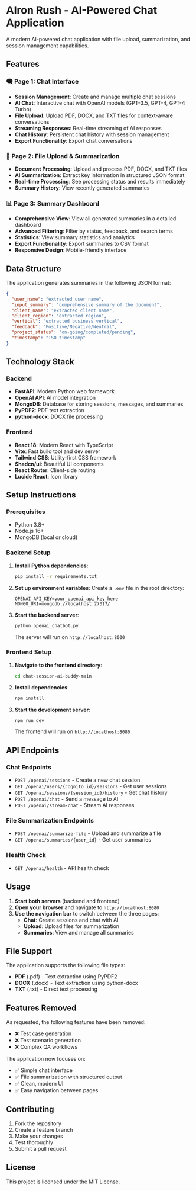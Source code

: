 # AIron Rush - AI-Powered Chat Application

A modern AI-powered chat application with file upload, summarization, and session management capabilities.

## Features

### 🗨️ Page 1: Chat Interface
- **Session Management**: Create and manage multiple chat sessions
- **AI Chat**: Interactive chat with OpenAI models (GPT-3.5, GPT-4, GPT-4 Turbo)
- **File Upload**: Upload PDF, DOCX, and TXT files for context-aware conversations
- **Streaming Responses**: Real-time streaming of AI responses
- **Chat History**: Persistent chat history with session management
- **Export Functionality**: Export chat conversations

### 📁 Page 2: File Upload & Summarization
- **Document Processing**: Upload and process PDF, DOCX, and TXT files
- **AI Summarization**: Extract key information in structured JSON format
- **Real-time Processing**: See processing status and results immediately
- **Summary History**: View recently generated summaries

### 📊 Page 3: Summary Dashboard
- **Comprehensive View**: View all generated summaries in a detailed dashboard
- **Advanced Filtering**: Filter by status, feedback, and search terms
- **Statistics**: View summary statistics and analytics
- **Export Functionality**: Export summaries to CSV format
- **Responsive Design**: Mobile-friendly interface

## Data Structure

The application generates summaries in the following JSON format:

```json
{
  "user_name": "extracted user name",
  "input_summary": "comprehensive summary of the document",
  "client_name": "extracted client name",
  "client_region": "extracted region",
  "vertical": "extracted business vertical",
  "feedback": "Positive/Negative/Neutral",
  "project_status": "on-going/completed/pending",
  "timestamp": "ISO timestamp"
}
```

## Technology Stack

### Backend
- **FastAPI**: Modern Python web framework
- **OpenAI API**: AI model integration
- **MongoDB**: Database for storing sessions, messages, and summaries
- **PyPDF2**: PDF text extraction
- **python-docx**: DOCX file processing

### Frontend
- **React 18**: Modern React with TypeScript
- **Vite**: Fast build tool and dev server
- **Tailwind CSS**: Utility-first CSS framework
- **Shadcn/ui**: Beautiful UI components
- **React Router**: Client-side routing
- **Lucide React**: Icon library

## Setup Instructions

### Prerequisites
- Python 3.8+
- Node.js 16+
- MongoDB (local or cloud)

### Backend Setup

1. **Install Python dependencies**:
   ```bash
   pip install -r requirements.txt
   ```

2. **Set up environment variables**:
   Create a `.env` file in the root directory:
   ```env
   OPENAI_API_KEY=your_openai_api_key_here
   MONGO_URI=mongodb://localhost:27017/
   ```

3. **Start the backend server**:
   ```bash
   python openai_chatbot.py
   ```
   The server will run on `http://localhost:8000`

### Frontend Setup

1. **Navigate to the frontend directory**:
   ```bash
   cd chat-session-ai-buddy-main
   ```

2. **Install dependencies**:
   ```bash
   npm install
   ```

3. **Start the development server**:
   ```bash
   npm run dev
   ```
   The frontend will run on `http://localhost:8080`

## API Endpoints

### Chat Endpoints
- `POST /openai/sessions` - Create a new chat session
- `GET /openai/users/{cognito_id}/sessions` - Get user sessions
- `GET /openai/sessions/{session_id}/history` - Get chat history
- `POST /openai/chat` - Send a message to AI
- `POST /openai/stream-chat` - Stream AI responses

### File Summarization Endpoints
- `POST /openai/summarize-file` - Upload and summarize a file
- `GET /openai/summaries/{user_id}` - Get user summaries

### Health Check
- `GET /openai/health` - API health check

## Usage

1. **Start both servers** (backend and frontend)
2. **Open your browser** and navigate to `http://localhost:8080`
3. **Use the navigation bar** to switch between the three pages:
   - **Chat**: Create sessions and chat with AI
   - **Upload**: Upload files for summarization
   - **Summaries**: View and manage all summaries

## File Support

The application supports the following file types:
- **PDF** (.pdf) - Text extraction using PyPDF2
- **DOCX** (.docx) - Text extraction using python-docx
- **TXT** (.txt) - Direct text processing

## Features Removed

As requested, the following features have been removed:
- ❌ Test case generation
- ❌ Test scenario generation
- ❌ Complex QA workflows

The application now focuses on:
- ✅ Simple chat interface
- ✅ File summarization with structured output
- ✅ Clean, modern UI
- ✅ Easy navigation between pages

## Contributing

1. Fork the repository
2. Create a feature branch
3. Make your changes
4. Test thoroughly
5. Submit a pull request

## License

This project is licensed under the MIT License. 